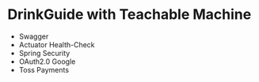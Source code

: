 # DrinkGuide with Teachable Machine
  - Swagger
  - Actuator Health-Check
  - Spring Security
  - OAuth2.0 Google
  - Toss Payments 
